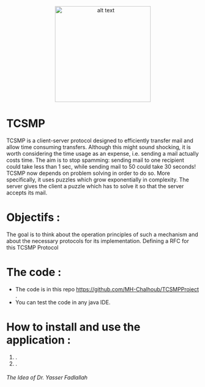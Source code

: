 <p align="center">
  <img src="/03 - ScreenShots/*.jpg" alt="alt text" width="250" height="250">
</p>

# TCSMP
TCSMP is a client-server protocol designed to efficiently transfer mail and allow time consuming transfers.
Although this might sound shocking, it is worth considering the time usage as an expense, i.e. sending a mail actually costs time. The aim is to stop spamming: sending mail to one recipient could take less than 1 sec, while sending mail to 50 could take 30 seconds!
TCSMP now depends on problem solving in order to do so. More specifically, it uses puzzles which grow exponentially in complexity. The server gives the client a puzzle which has to solve it so that the server accepts its mail.

# Objectifs :

The goal is to think about the operation principles of such a mechanism and about the necessary protocols for its
implementation. Defining a RFC for this TCSMP Protocol
     
# The code :
* The code is in this repo https://github.com/MH-Chalhoub/TCSMPProject .
* You can test the code in any java IDE.

# How to install and use the application :
1.  .
2.  .

###### The Idea of Dr. Yasser Fadlallah
